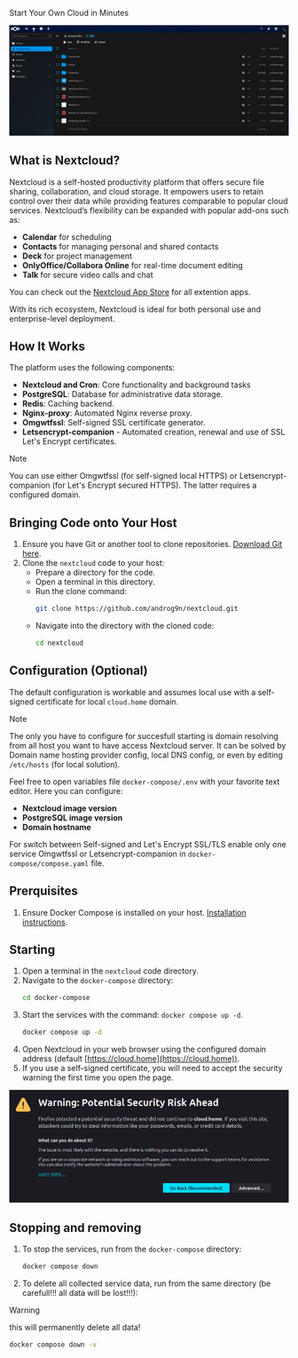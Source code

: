 Start Your Own Cloud in Minutes

![Files page Screenshot](images/Screenshot4.png "Files page Screenshot")

## What is Nextcloud?

Nextcloud is a self-hosted productivity platform that offers secure file sharing, collaboration, and cloud storage. It empowers users to retain control over their data while providing features comparable to popular cloud services. Nextcloud’s flexibility can be expanded with popular add-ons such as:

- **Calendar** for scheduling
- **Contacts** for managing personal and shared contacts
- **Deck** for project management
- **OnlyOffice/Collabora Online** for real-time document editing
- **Talk** for secure video calls and chat

You can check out the [Nextcloud App Store](https://apps.nextcloud.com) for all extention apps.

With its rich ecosystem, Nextcloud is ideal for both personal use and enterprise-level deployment.

## How It Works

The platform uses the following components:

- **Nextcloud and Cron**: Core functionality and background tasks
- **PostgreSQL**: Database for administrative data storage.
- **Redis**: Caching backend.
- **Nginx-proxy**: Automated Nginx reverse proxy.
- **Omgwtfssl**: Self-signed SSL certificate generator.
- **Letsencrypt-companion** - Automated creation, renewal and use of SSL Let's Encrypt certificates.

> [!NOTE]
> You can use either Omgwtfssl (for self-signed local HTTPS) or Letsencrypt-companion (for Let's Encrypt secured HTTPS). The latter requires a configured domain.

## Bringing Code onto Your Host

1. Ensure you have Git or another tool to clone repositories. [Download Git here](https://git-scm.com/downloads).
2. Clone the `nextcloud` code to your host:
   - Prepare a directory for the code.
   - Open a terminal in this directory.
   - Run the clone command:
     ```bash
     git clone https://github.com/androg9n/nextcloud.git
     ```
   - Navigate into the directory with the cloned code:
     ```bash
     cd nextcloud
     ```
## Configuration (Optional)

The default configuration is workable and assumes local use with a self-signed certificate for local `cloud.home` domain.

> [!NOTE]
> The only you have to configure for succesfull starting is domain resolving from all host you want to have access Nextcloud server.
> It can be solved by Domain name hosting provider config, local DNS config, or even by editing `/etc/hosts` (for local solution).

Feel free to open variables file `docker-compose/.env` with your favorite text editor. Here you can configure:
- **Nextcloud image version**
- **PostgreSQL image version**
- **Domain hostname**

For switch between Self-signed and Let's Encrypt SSL/TLS enable only one service Omgwtfssl or Letsencrypt-companion in `docker-compose/compose.yaml` file.

## Prerquisites

1. Ensure Docker Compose is installed on your host. [Installation instructions](https://docs.docker.com/compose/install/).

## Starting

1. Open a terminal in the `nextcloud` code directory.
2. Navigate to the `docker-compose` directory:
   ```bash
   cd docker-compose 
   ```
3. Start the services with the command: `docker compose up -d`.
   ```bash
   docker compose up -d
   ```
4. Open Nextcloud in your web browser using the configured domain address (default [https://cloud.home](https://cloud.home)).
5. If you use a self-signed certificate, you will need to accept the security warning the first time you open the page.

![First time opening warning for Self-signed HTTPS](images/Screenshot1.png "Security Warning")

## Stopping and removing

1. To stop the services, run from the `docker-compose` directory:
   ```bash
   docker compose down
   ```
2. To delete all collected service data, run from the same directory (be carefull!!! all data will be lost!!!):
> [!WARNING]
> this will permanently delete all data!
   ```bash
   docker compose down -v
   ```
